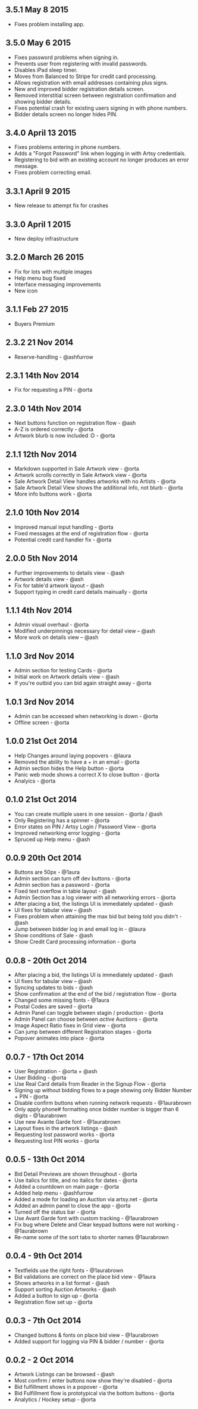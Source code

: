 ## 3.5.1 May 8 2015
* Fixes problem installing app.

## 3.5.0 May 6 2015
* Fixes password problems when signing in.
* Prevents user from registering with invalid passwords.
* Disables iPad sleep timer.
* Moves from Balanced to Stripe for credit card processing.
* Allows registration with email addresses containing plus signs.
* New and improved bidder registration details screen.
* Removed interstitial screen between registration confirmation and showing bidder details.
* Fixes potential crash for existing users signing in with phone numbers.
* Bidder details screen no longer hides PIN.

## 3.4.0 April 13 2015
* Fixes problems entering in phone numbers.
* Adds a "Forgot Password" link when logging in with Artsy credentials.
* Registering to bid with an existing account no longer produces an error message.
* Fixes problem correcting email.

## 3.3.1 April 9 2015
* New release to attempt fix for crashes

## 3.3.0 April 1 2015
* New deploy infrastructure

## 3.2.0 March 26 2015
* Fix for lots with multiple images
* Help menu bug fixed
* Interface messaging improvements
* New icon

## 3.1.1 Feb 27 2015
* Buyers Premium

## 2.3.2 21 Nov 2014
* Reserve-handling - @ashfurrow

## 2.3.1 14th Nov 2014
* Fix for requesting a PIN - @orta

## 2.3.0 14th Nov 2014

* Next buttons function on registration flow - @ash
* A-Z is ordered correctly - @orta
* Artwork blurb is now included :D - @orta

## 2.1.1 12th Nov 2014

* Markdown supported in Sale Artwork view - @orta
* Artwork scrolls correctly in Sale Artwork view - @orta
* Sale Artwork Detail View handles artworks with no Artists - @orta
* Sale Artwork Detail View shows the additional info, not blurb - @orta
* More info buttons work - @orta

## 2.1.0 10th Nov 2014

* Improved manual input handling - @orta
* Fixed messages at the end of registration flow - @orta
* Potential credit card handler fix - @orta

## 2.0.0 5th Nov 2014

* Further improvements to details view - @ash
* Artwork details view - @ash
* Fix for table'd artwork layout - @ash
* Support typing in credit card details mainually - @orta

## 1.1.1 4th Nov 2014

* Admin visual overhaul - @orta
* Modified underpinnings necessary for detail view – @ash
* More work on details view – @ash

## 1.1.0 3rd Nov 2014

* Admin section for testing Cards - @orta
* Initial work on Artwork details view - @ash
* If you're outbid you can bid again straight away - @orta

## 1.0.1 3rd Nov 2014

* Admin can be accessed when networking is down - @orta
* Offline screen - @orta

## 1.0.0 21st Oct 2014

* Help Changes around laying popovers - @laura
* Removed the ability to have a + in an email - @orta
* Admin section hides the Help button - @orta
* Panic web mode shows a correct X to close button - @orta
* Analyics - @orta

## 0.1.0 21st Oct 2014

* You can create mutliple users in one session - @orta / @ash
* Only Registering has a spinner - @orta
* Error states on PIN / Artsy Login / Password View  - @orta
* Improved networking error logging - @orta
* Spruced up Help menu - @ash

## 0.0.9 20th Oct 2014

* Buttons are 50px - @1aura
* Admin section can turn off dev buttons - @orta
* Admin section has a password - @orta
* Fixed text overflow in table layout - @ash
* Admin Section has a log viewer with all networking errors - @orta
* After placing a bid, the listings UI is immediately updated - @ash
* UI fixes for tabular view – @ash
* Fixes problem when attaining the max bid but being told you didn't - @ash
* Jump between bidder log in and email log in - @laura
* Show conditions of Sale - @ash
* Show Credit Card processing information - @orta

## 0.0.8 - 20th Oct 2014

* After placing a bid, the listings UI is immediately updated - @ash
* UI fixes for tabular view – @ash
* Syncing updates to bids - @ash
* Show confirmation at the end of the bid / registration flow - @orta
* Changed some missing fonts - @1aura
* Postal Codes are saved - @orta
* Admin Panel can toggle between stagin / production - @orta
* Admin Panel can choose between _active_ Auctions - @orta
* Image Aspect Ratio fixes in Grid view - @orta
* Can jump between different Registration stages - @orta
* Popover animates into place - @orta


## 0.0.7 - 17th Oct 2014

* User Registration - @orta + @ash
* User Bidding - @orta
* Use Real Card details from Reader in the Signup Flow - @orta
* Signing up without bidding flows to a page showing only Bidder Number + PIN - @orta
* Disable confirm buttons when running network requests - @1aurabrown
* Only apply phone# formatting once bidder number is bigger than 6 digits - @1aurabrown
* Use new Avante Garde font - @1aurabrown
* Layout fixes in the artwork listings - @ash
* Requesting lost password works - @orta
* Requesting lost PIN works - @orta

## 0.0.5 - 13th Oct 2014

* Bid Detail Previews are shown throughout - @orta
* Use italics for title, and no italics for dates - @orta
* Added a countdown on main page - @orta
* Added help menu - @ashfurrow
* Added a mode for loading an Auction via artsy.net - @orta
* Added an admin panel to close the app - @orta
* Turned off the status bar - @orta
* Use Avant Garde font with custom tracking - @1aurabrown
* Fix bug where Delete and Clear keypad buttons were not working - @1aurabrown
* Re-name some of the sort tabs to shorter names @1aurabrown

## 0.0.4 - 9th Oct 2014

* Textfields use the right fonts - @1aurabrown
* Bid validations are correct on the place bid view - @1aura
* Shows artworks in a list format - @ash
* Support sorting Auction Artworks - @ash
* Added a button to sign up - @orta
* Registration flow set up - @orta

## 0.0.3 - 7th Oct 2014

* Changed buttons & fonts on place bid view - @1aurabrown
* Added support for logging via PIN & bidder / number - @orta

## 0.0.2 - 2 Oct 2014

* Artwork Listings can be browsed - @ash
* Most confirm / enter buttons now show they're disabled - @orta
* Bid fulfillment shows in a popover - @orta
* Bid Fulfillment flow is prototypical via the bottom buttons - @orta
* Analytics / Hockey setup - @orta
